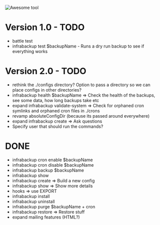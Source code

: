 ![Awesome tool](https://img.shields.io/badge/awesome-tool-green)

# Version 1.0 - TODO

- battle test
- infrabackup test $backupName - Runs a dry run backup to see if everything works

# Version 2.0 - TODO
- rethink the ./configs directory? Option to pass a directory so we can place configs in other directories?
- infrabackup health $backupName => Check the health of the backups, see some data, how long backups take etc
- expand infrabackup validate-system => Check for orphaned cron symlinks and orphaned cron files in ./crons
- revamp absoluteConfigDir (because its passed around everywhere)
- expand infrabackup create => Ask questions
- Specify user that should run the commands?

# DONE

- infrabackup cron enable $backupName
- infrabackup cron disable $backupName
- infrabackup backup $backupName
- infrabackup show
- infrabackup create => Build a new config
- infrabackup show => Show more details
- hooks => use EXPORT
- infrabackup install
- infrabackup uninstall
- infrabackup purge $backupName + cron
- infrabackup restore => Restore stuff
- expand mailing features (HTML?)
